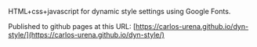 HTML+css+javascript for dynamic style settings using Google Fonts.

Published to github pages at this URL: [https://carlos-urena.github.io/dyn-style/](https://carlos-urena.github.io/dyn-style/)

